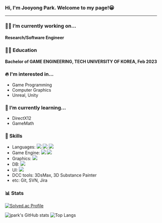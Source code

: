 ### Hi, I'm Jooyong Park. Welcome to my page!😀
------------------------------
### 👨‍💻 I’m currently working on...
#### Research/Software Engineer

### 👨‍🎓 Education
#### Bachelor of GAME ENGINEERING, TECH UNIVERSITY OF KOREA, Feb 2023

### 🔥 I'm interested in...
- Game Programming
- Computer Graphics
- Unreal, Unity

### 🌱 I’m currently learning...
- DirectX12
- GameMath

### 🏹 Skills
- Languages: <img src="https://img.shields.io/badge/C++-00599C?style=flat-square&logo=cplusplus&logoColor=white"/> </t> <img src="https://img.shields.io/badge/C%23-239120?style=flat-square&logo=csharp&logoColor=white"/> </t> <img src="https://img.shields.io/badge/Python-3776AB?style=flat-square&logo=python&logoColor=white"/> </t>
- Game Engine: <img src="https://img.shields.io/badge/Unreal Engine-0E1128?style=flat-square&logo=unrealengine&logoColor=white"/> </t> <img src="https://img.shields.io/badge/Unity-808080?style=flat-square&logo=unity&logoColor=white"/> </t>
- Graphics: <img src="https://img.shields.io/badge/OpenGL-5586A4?style=flat-square&logo=opengl&logoColor=white"/> </t>
- DB: <img src="https://img.shields.io/badge/MSSQL-CC2927?style=flat-square&logo=microsoftsqlserver&logoColor=white"/> </t>
- UI: <img src="https://img.shields.io/badge/DevExpress-FF7200?style=flat-square&logo=devexpress&logoColor=white"/> </t>
- DCC tools: 3DsMax, 3D Substance Painter
- etc: Git, SVN, Jira

### 📊 Stats
[![Solved.ac Profile](http://mazassumnida.wtf/api/generate_badge?boj=dra90n)](https://solved.ac/dra90n)

![jpark's GitHub stats](https://github-readme-stats.vercel.app/api?username=jpark142&show_icons=true&theme=cobalt)
![Top Langs](https://github-readme-stats.vercel.app/api/top-langs/?username=jpark142&layout=compact&theme=cobalt)




















<!--
**jpark142/jpark142** is a ✨ _special_ ✨ repository because its `README.md` (this file) appears on your GitHub profile.

Here are some ideas to get you started:

- 🔭 I’m currently working on ...
- 🌱 I’m currently learning ...
- 👯 I’m looking to collaborate on ...
- 🤔 I’m looking for help with ...
- 💬 Ask me about ...
- 📫 How to reach me: ...
- 😄 Pronouns: ...
- ⚡ Fun fact: ...
-->

